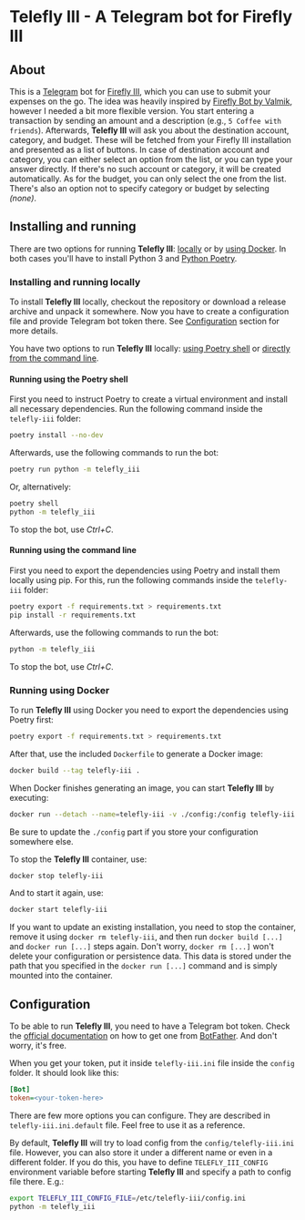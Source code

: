 # Telefly III - A Telegram bot for Firefly III

## About

This is a [Telegram][] bot for [Firefly III][], which you can use to
submit your expenses on the go. The idea was heavily inspired by
[Firefly Bot by Valmik][vjFaLk/firefly-bot], however I needed a bit more
flexible version. You start entering a transaction by sending an amount
and a description (e.g., `5 Coffee with friends`). Afterwards, **Telefly
III** will ask you about the destination account, category, and budget.
These will be fetched from your Firefly III installation and presented
as a list of buttons. In case of destination account and category, you
can either select an option from the list, or you can type your answer
directly. If there's no such account or category, it will be created
automatically. As for the budget, you can only select the one from the
list. There's also an option not to specify category or budget by
selecting *(none)*.


## Installing and running

There are two options for running **Telefly III**:
[locally](#installing-and-running-locally) or by
[using Docker](#running-using-docker). In both cases you'll have to
install Python 3 and [Python Poetry][].


### Installing and running locally

To install **Telefly III** locally, checkout the repository or download
a release archive and unpack it somewhere. Now you have to create a
configuration file and provide Telegram bot token there. See
[Configuration](#configuration) section for more details.

You have two options to run **Telefly III** locally:
[using Poetry shell](#running-using-poetry-shell) or
[directly from the command line](#running-from-the-command-line).


#### Running using the Poetry shell

First you need to instruct Poetry to create a virtual environment and
install all necessary dependencies. Run the following command inside the
`telefly-iii` folder:

```bash
poetry install --no-dev
```

Afterwards, use the following commands to run the bot:

```bash
poetry run python -m telefly_iii
```

Or, alternatively:

```bash
poetry shell
python -m telefly_iii
```

To stop the bot, use *Ctrl+C*.


#### Running using the command line

First you need to export the dependencies using Poetry and install them
locally using pip. For this, run the following commands inside the
`telefly-iii` folder:

```bash
poetry export -f requirements.txt > requirements.txt
pip install -r requirements.txt
```

Afterwards, use the following commands to run the bot:

```bash
python -m telefly_iii
```

To stop the bot, use *Ctrl+C*.


### Running using Docker

To run **Telefly III** using Docker you need to export the dependencies
using Poetry first:

```bash
poetry export -f requirements.txt > requirements.txt
```

After that, use the included `Dockerfile` to generate a Docker image:

```bash
docker build --tag telefly-iii .
```

When Docker finishes generating an image, you can start **Telefly III**
by executing:

```bash
docker run --detach --name=telefly-iii -v ./config:/config telefly-iii
```

Be sure to update the `./config` part if you store your configuration
somewhere else.

To stop the **Telefly III** container, use:

```bash
docker stop telefly-iii
```

And to start it again, use:

```bash
docker start telefly-iii
```

If you want to update an existing installation, you need to stop the
container, remove it using `docker rm telefly-iii`, and then run `docker
build [...]` and `docker run [...]` steps again. Don't worry, `docker rm
[...]` won't delete your configuration or persistence data. This data is
stored under the path that you specified in the `docker run [...]`
command and is simply mounted into the container.


## Configuration

To be able to run **Telefly III**, you need to have a Telegram bot
token. Check the [official documentation][BotFather Docs] on how to get
one from [BotFather][]. And don't worry, it's free.

When you get your token, put it inside `telefly-iii.ini` file inside the
`config` folder. It should look like this:

```ini
[Bot]
token=<your-token-here>
```

There are few more options you can configure. They are described in
`telefly-iii.ini.default` file. Feel free to use it as a reference.

By default, **Telefly III** will try to load config from the
`config/telefly-iii.ini` file. However, you can also store it under a
different name or even in a different folder. If you do this, you have
to define `TELEFLY_III_CONFIG` environment variable before starting
**Telefly III** and specify a path to config file there. E.g.:

```bash
export TELEFLY_III_CONFIG_FILE=/etc/telefly-iii/config.ini
python -m telefly_iii
```


[Telegram]: https://telegram.org/
[Firefly III]: https://www.firefly-iii.org/
[vjFaLk/firefly-bot]: https://github.com/vjFaLk/firefly-bot
[Docker]: https://www.docker.com/
[Python Poetry]: https://python-poetry.org/
[BotFather Docs]: https://core.telegram.org/bots#6-botfather
[BotFather]: https://t.me/botfather

